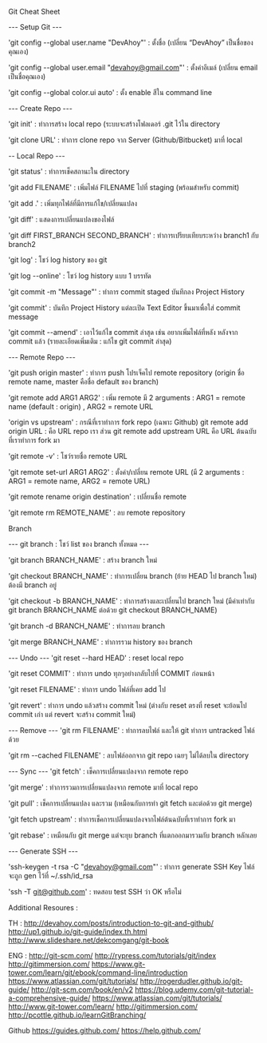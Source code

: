 Git Cheat Sheet

--- Setup Git ---

'git config --global user.name "DevAhoy"' : ตั้งชื่อ (เปลี่ยน “DevAhoy” เป็นชื่อของคุณเอง)

'git config --global user.email "devahoy@gmail.com"' : ตั้งค่าอีเมล์ (เปลี่ยน email เป็นชื่อคุณเอง)

'git config --global color.ui auto' : ตั้ง enable สีใน command line

--- Create Repo ---

'git init' : ทำการสร้าง local repo (ระบบจะสร้างโฟลเดอร์ .git ไว้ใน directory

'git clone URL' : ทำการ clone repo จาก Server (Github/Bitbucket) มาที่ local

-- Local Repo ---

'git status' : ทำการเช็คสถานะใน directory

'git add FILENAME' : เพิ่มไฟล์ FILENAME ไปที่ staging (พร้อมสำหรับ commit)

'git add .' : เพิ่มทุกไฟล์ที่มีการแก้ไข/เปลี่ยนแปลง

'git diff' : แสดงการเปลี่ยนแปลงของไฟล์

'git diff FIRST_BRANCH SECOND_BRANCH' : ทำการเปรียบเทียบระหว่าง branch1 กับ branch2

'git log' : โชว์ log history ของ git

'git log --online' : โชว์ log history แบบ 1 บรรทัด

'git commit -m "Message"' : ทำการ commit staged บันทึกลง Project History

'git commit' : บันทึก Project History แต่ละเปิด Text Editor ขึ้นมาเพื่อใส่ commit message

'git commit --amend' : เอาไว้แก้ไข commit ล่าสุด เช่น อยากเพิ่มไฟล์ที่หลัง หลังจาก commit แล้ว (รายละเอียดเพิ่มเติม : แก้ไข git commit ล่าสุด)

--- Remote Repo ---

'git push origin master' : ทำการ push โปรเจ็คไป remote repository (origin ชื่อ remote name, master คือชื่อ default ของ branch)

'git remote add ARG1 ARG2' : เพิ่ม remote มี 2 arguments : ARG1 = remote name (default : origin) , ARG2 = remote URL

'origin vs upstream' : กรณีที่เราทำการ fork repo (เฉพาะ Github) git remote add origin URL : คือ URL repo เรา ส่วน git remote add upstream URL คือ URL ต้นฉบับที่เราทำการ fork มา

'git remote -v' : โชว์รายชื่อ remote URL

'git remote set-url ARG1 ARG2' : ตั้งค่า/เปลี่ยน remote URL (มี 2 arguments : ARG1 = remote name, ARG2 = remote URL)

'git remote rename origin destination' : เปลี่ยนชื่อ remote

'git remote rm REMOTE_NAME' : ลบ remote repository

Branch

--- git branch : โชว์ list ของ branch ทั้งหมด ---

'git branch BRANCH_NAME' : สร้าง branch ใหม่

'git checkout BRANCH_NAME' : ทำการเปลี่ยน branch (ย้าย HEAD ไป branch ใหม่) ต้องมี branch อยู่

'git checkout -b BRANCH_NAME' : ทำการสร้างและเปลี่ยนไป branch ใหม่ (มีค่าเท่ากับ git branch BRANCH_NAME ต่อด้วย git checkout BRANCH_NAME)

'git branch -d BRANCH_NAME' : ทำการลบ branch

'git merge BRANCH_NAME' : ทำการรวม history ของ branch


--- Undo ---
'git reset --hard HEAD' : reset local repo

'git reset COMMIT' : ทำการ undo ทุกๆอย่างกลับไปที่ COMMIT ก่อนหน้า

'git reset FILENAME' : ทำการ undo ไฟล์ที่เคย add ไป

'git revert' : ทำการ undo แล้วสร้าง commit ใหม่ (ต่างกับ reset ตรงที่ reset จะย้อนไป commit เก่า แต่ revert จะสร้าง commit ใหม่)

--- Remove ---
'git rm FILENAME' : ทำการลบไฟล์ และให้ git ทำการ untracked ไฟล์ด้วย

'git rm --cached FILENAME' : ลบไฟล์ออกจาก git repo เฉยๆ ไม่ได้ลบใน directory

--- Sync ---
'git fetch' : เช็คการเปลี่ยนแปลงจาก remote repo

'git merge' : ทำการรวมการเปลี่ยนแปลงจาก remote มาที่ local repo

'git pull' : เช็คการเปลี่ยนแปลง และรวม (เหมือนกับการทำ git fetch และต่อด้วย git merge)

'git fetch upstream' : ทำการเช็คการเปลี่ยนแปลงจากไฟล์ต้นฉบับที่เราทำการ fork มา

'git rebase' : เหมือนกับ git merge แต่จะยุบ branch ที่แตกออกมารวมกับ branch หลักเลย

--- Generate SSH ---

'ssh-keygen -t rsa -C "devahoy@gmail.com"' : ทำการ generate SSH Key ไฟล์จะถูก gen ไว้ที่ ~/.ssh/id_rsa

'ssh -T git@github.com' : ทดสอบ test SSH ว่า OK หรือไม่

Additional Resoures :

TH :
http://devahoy.com/posts/introduction-to-git-and-github/
http://up1.github.io/git-guide/index.th.html
http://www.slideshare.net/dekcomgang/git-book

ENG :
http://git-scm.com/
http://rypress.com/tutorials/git/index
http://gitimmersion.com/
https://www.git-tower.com/learn/git/ebook/command-line/introduction
https://www.atlassian.com/git/tutorials/
http://rogerdudler.github.io/git-guide/
http://git-scm.com/book/en/v2
https://blog.udemy.com/git-tutorial-a-comprehensive-guide/
https://www.atlassian.com/git/tutorials/
http://www.git-tower.com/learn/
http://gitimmersion.com/
http://pcottle.github.io/learnGitBranching/


Github
https://guides.github.com/
https://help.github.com/
